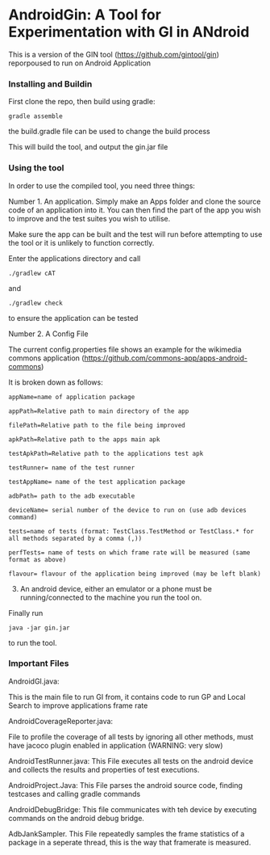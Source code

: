 

# AndroidGin: A Tool for Experimentation with GI in ANdroid

This is a version of the GIN tool (https://github.com/gintool/gin) reporpoused to run on Android Application
### Installing and Buildin

First clone the repo, then build using gradle:

```
gradle assemble
```

the build.gradle file can be used to change the build process

This will build the tool, and output the gin.jar file

### Using the tool

In order to use the compiled tool, you need three things:

Number 1. An application. 
Simply make an Apps folder and clone the source code of an application into it. You can then find the part of the app you wish to improve and the test suites you wish to utilise.

Make sure the app can be built and the test will run before attempting to use the tool or it is unlikely to function correctly.

Enter the applications directory and call 
```
./gradlew cAT
```
and
```
./gradlew check 
```

to ensure the application can be tested


Number 2. A Config File

The current config.properties file shows an example for the wikimedia commons application (https://github.com/commons-app/apps-android-commons)

It is broken down as follows:
```
appName=name of application package

appPath=Relative path to main directory of the app

filePath=Relative path to the file being improved

apkPath=Relative path to the apps main apk

testApkPath=Relative path to the applications test apk

testRunner= name of the test runner

testAppName= name of the test application package

adbPath= path to the adb executable

deviceName= serial number of the device to run on (use adb devices command)

tests=name of tests (format: TestClass.TestMethod or TestClass.* for all methods separated by a comma (,))

perfTests= name of tests on which frame rate will be measured (same format as above)

flavour= flavour of the application being improved (may be left blank)
```

3. An android device, either an emulator or a phone must be running/connected to the machine you run the tool on.

Finally run 
```
java -jar gin.jar
```
to run the tool.

### Important Files

AndroidGI.java:

This is the main file to run GI from, it contains code to run GP and Local Search to improve applications frame rate

AndroidCoverageReporter.java:

File to profile the coverage of all tests by ignoring all other methods, must have jacoco plugin enabled in application (WARNING: very slow)

AndroidTestRunner.java:
This File executes all tests on the android device and collects the results and properties of test executions.


AndroidProject.Java:
This File parses the android source code, finding testcases and calling gradle commands

AndroidDebugBridge:
This file communicates with teh device by executing commands on the android debug bridge.

AdbJankSampler.
This File repeatedly samples the frame statistics of a package in a seperate thread, this is the way that framerate is measured.





